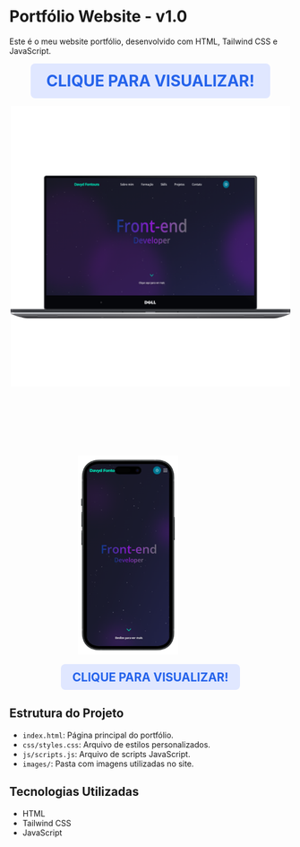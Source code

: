 # Portfólio Website - v1.0

Este é o meu website portfólio, desenvolvido com HTML, Tailwind CSS e JavaScript.

<p align="center">
    <strong style="font-size:2em; color:#2563eb; background:#e0e7ff; padding:0.5em 1em; border-radius:8px; display:inline-block;">
        CLIQUE PARA VISUALIZAR!
    </strong>
</p>

<p align="center">
  <a href="https://davydportfoliowebsite.vercel.app/" target="_blank">
    <img src="images/dell-xps15-mockup/mockup-desktop.png" alt="Mockup Desktop" width="500"/>
    <img src="images/apple-iphone-15-black-mockup/mockup-mobile-center.png" alt="Mockup Mobile" width="180" style="margin-left:-80px; margin-top:120px; position:relative; z-index:1"/>
  </a>
</p>

<p align="center">
  <a href="https://davydportfoliowebsite.vercel.app/" target="_blank">
    <strong style="font-size:1.5em; color:#2563eb; background:#e0e7ff; padding:0.5em 1em; border-radius:8px; display:inline-block;">
      CLIQUE PARA VISUALIZAR!
    </strong>
  </a>
</p>


## Estrutura do Projeto
- `index.html`: Página principal do portfólio.
- `css/styles.css`: Arquivo de estilos personalizados.
- `js/scripts.js`: Arquivo de scripts JavaScript.
- `images/`: Pasta com imagens utilizadas no site.

## Tecnologias Utilizadas
- HTML
- Tailwind CSS
- JavaScript
